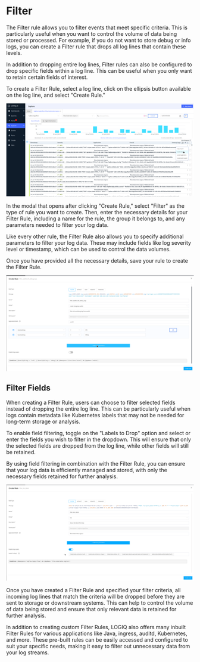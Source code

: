 # Filter

The Filter rule allows you to filter events that meet specific criteria. This is particularly useful when you want to control the volume of data being stored or processed. For example, if you do not want to store debug or info logs, you can create a Filter rule that drops all log lines that contain these levels.

In addition to dropping entire log lines, Filter rules can also be configured to drop specific fields within a log line. This can be useful when you only want to retain certain fields of interest.

To create a Filter Rule, select a log line, click on the ellipsis button available on the log line, and select "Create Rule."

![](<../.gitbook/assets/image (69).png>)

In the modal that opens after clicking "Create Rule," select "Filter" as the type of rule you want to create. Then, enter the necessary details for your Filter Rule, including a name for the rule, the group it belongs to, and any parameters needed to filter your log data.

Like every other rule, the Filter Rule also allows you to specify additional parameters to filter your log data. These may include fields like log severity level or timestamp, which can be used to control the data volumes.

Once you have provided all the necessary details, save your rule to create the Filter Rule.

![](<../.gitbook/assets/image (104).png>)

## Filter Fields

When creating a Filter Rule, users can choose to filter selected fields instead of dropping the entire log line. This can be particularly useful when logs contain metadata like Kubernetes labels that may not be needed for long-term storage or analysis.

To enable field filtering, toggle on the "Labels to Drop" option and select or enter the fields you wish to filter in the dropdown. This will ensure that only the selected fields are dropped from the log line, while other fields will still be retained.

By using field filtering in combination with the Filter Rule, you can ensure that your log data is efficiently managed and stored, with only the necessary fields retained for further analysis.

![](<../.gitbook/assets/image (31).png>)

Once you have created a Filter Rule and specified your filter criteria, all incoming log lines that match the criteria will be dropped before they are sent to storage or downstream systems. This can help to control the volume of data being stored and ensure that only relevant data is retained for further analysis.

In addition to creating custom Filter Rules, LOGIQ also offers many inbuilt Filter Rules for various applications like Java, ingress, auditd, Kubernetes, and more. These pre-built rules can be easily accessed and configured to suit your specific needs, making it easy to filter out unnecessary data from your log streams.
